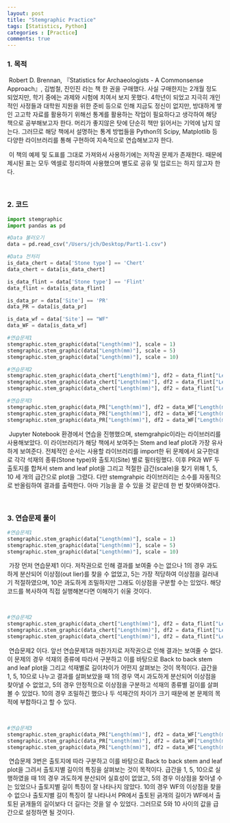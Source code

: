 ```yaml
---
layout: post
title: "Stemgraphic Practice"
tags: [Statistics, Python]
categories : [Practice]
comments: true
---
```


### 1. 목적

​	Robert D. Brennan, 『Statistics for Archaeologists - A Commonsense Approach』, 김범철, 진인진 라는 책 한 권을 구매했다. 사실 구매한지는 2개월 정도 되었지만, 학기 중에는 과제와 시험에 치여서 보지 못했다. 4학년이 되었고 지극히 개인적인 사정들과 대학원 지원을 위한 준비 등으로 인해 지금도 정신이 없지만, 방대하게 쌓인 고고학 자료를 활용하기 위해선 통계를 활용하는 작업이 필요하다고 생각하여 해당 책으로 공부해보고자 한다. 머리가 좋지않은 탓에 단순히 책만 읽어서는 기억에 남지 않는다. 그러므로 해당 책에서 설명하는 통계 방법들을 Python의 Scipy, Matplotlib 등 다양한 라이브러리를 통해 구현하여 지속적으로 연습해보고자 한다.

​	이 책의 예제 및 도표를 그대로 가져와서 사용하기에는 저작권 문제가 존재한다. 때문에 제시된 표는 모두 엑셀로 정리하여 사용했으며 별도로 공유 및 업로드는 하지 않고자 한다.

<br>

### 2. 코드

```python
import stemgraphic
import pandas as pd

#Data 불러오기
data = pd.read_csv("/Users/jch/Desktop/Part1-1.csv")

#Data 전처리
is_data_chert = data['Stone type'] == 'Chert'
data_chert = data[is_data_chert]

is_data_flint = data['Stone type'] == 'Flint'
data_flint = data[is_data_flint]

is_data_pr = data['Site'] == 'PR'
data_PR = data[is_data_pr]

is_data_wf = data['Site'] == "WF"
data_WF = data[is_data_wf]

#연습문제1
stemgraphic.stem_graphic(data["Length(mm)"], scale = 1)
stemgraphic.stem_graphic(data["Length(mm)"], scale = 5)
stemgraphic.stem_graphic(data["Length(mm)"], scale = 10)

#연습문제2
stemgraphic.stem_graphic(data_chert["Length(mm)"], df2 = data_flint["Length(mm)"], scale = 1)
stemgraphic.stem_graphic(data_chert["Length(mm)"], df2 = data_flint["Length(mm)"], scale = 5)
stemgraphic.stem_graphic(data_chert["Length(mm)"], df2 = data_flint["Length(mm)"], scale = 10)

#연습문제3
stemgraphic.stem_graphic(data_PR["Length(mm)"], df2 = data_WF["Length(mm)"], scale = 1)
stemgraphic.stem_graphic(data_PR["Length(mm)"], df2 = data_WF["Length(mm)"], scale = 5)
stemgraphic.stem_graphic(data_PR["Length(mm)"], df2 = data_WF["Length(mm)"], scale = 10)
```

​	 Jupyter Notebook 환경에서 연습을 진행했으며, stemgrahpic이라는 라이브러리를 사용해보았다. 이 라이브러리가 해당 책에서 보여주는 Stem and leaf plot과 가장 유사하게 보여준다. 전체적인 순서는 사용할 라이브러리를 import한 뒤 문제에서 요구한대로 각각 석재의 종류(Stone type)와 출토지(Site) 별로 필터링했다. 이후 PR과 WF 두 출토지를 합쳐서 stem and leaf plot을 그리고 적절한 급간(scale)을 찾기 위해 1, 5, 10 세 개의 급간으로 plot을 그렸다. 다만 stemgrahpic 라이브러리는 소수를 자동적으로 반올림하여 결과를 출력한다. 아마 기능을 끌 수 있을 것 같은데 한 번 찾아봐야겠다.

<br>

### 3. 연습문제 풀이

```python
#연습문제1
stemgraphic.stem_graphic(data["Length(mm)"], scale = 1)
stemgraphic.stem_graphic(data["Length(mm)"], scale = 5)
stemgraphic.stem_graphic(data["Length(mm)"], scale = 10)
```

​	가장 먼저 연습문제1 이다. 저작권으로 인해 결과를 보여줄 수는 없으나  1의 경우 과도하게 분산되어 이상점(out lier)를 찾을 수 없었고, 5는 가장 적당하여 이상점을 걸러내기 적절하였으며, 10은 과도하게 조밀하지만 그래도 이상점을 구분할 수는 있었다. 해당 코드를 복사하여 직접 실행해본다면 이해하기 쉬울 것이다.

<br>

```python
#연습문제2
stemgraphic.stem_graphic(data_chert["Length(mm)"], df2 = data_flint["Length(mm)"], scale = 1)
stemgraphic.stem_graphic(data_chert["Length(mm)"], df2 = data_flint["Length(mm)"], scale = 5)
stemgraphic.stem_graphic(data_chert["Length(mm)"], df2 = data_flint["Length(mm)"], scale = 10)
```

​	연습문제2 이다. 앞선 연습문제1과 마찬가지로 저작권으로 인해 결과는 보여줄 수 없다. 이 문제의 경우 석재의 종류에 따라서 구분하고 이를 바탕으로 Back to back stem and leaf plot을 그리고 석재별로 길이차이가 어떤지 살펴보는 것이 목적이다. 급간을 1, 5, 10으로 나누고 결과를 살펴보았을 때 1의 경우 역시 과도하게 분산되어 이상점을 찾아낼 수 없었고, 5의 경우 안정적으로 이상점을 구분하고 석재의 종류별 길이를 살펴볼 수 있었다. 10의 경우 조밀하긴 했으나 두 석재간의 차이가 크기 때문에 본 문제의 목적에 부합하다고 할 수 있다.

<br>

```python
#연습문제3
stemgraphic.stem_graphic(data_PR["Length(mm)"], df2 = data_WF["Length(mm)"], scale = 1)
stemgraphic.stem_graphic(data_PR["Length(mm)"], df2 = data_WF["Length(mm)"], scale = 5)
stemgraphic.stem_graphic(data_PR["Length(mm)"], df2 = data_WF["Length(mm)"], scale = 10)
```

​	연습문제 3번은 출토지에 따라 구분하고 이를 바탕으로 Back to back stem and leaf plot을 그려서 출토지별 길이의 특징을 살펴보는 것이 목적이다. 급간을 1, 5, 10으로 실행하였을 때 1의 경우 과도하게 분산되어 실효성이 없었고, 5의 경우 이상점을 찾아낼 수는 있었으나 출토지별 길이 특징이 잘 나타나지 않았다. 10의 경우 WF의 이상점을 찾을 수 없으나 출토지별 길이 특징이 잘 나타나서 PR에서 출토된 긁개의 길이가 WF에서 출토된 긁개들의 길이보다 더 길다는 것을 알 수 있었다. 그러므로 5와 10 사이의 값을 급간으로 설정하면 될 것이다.